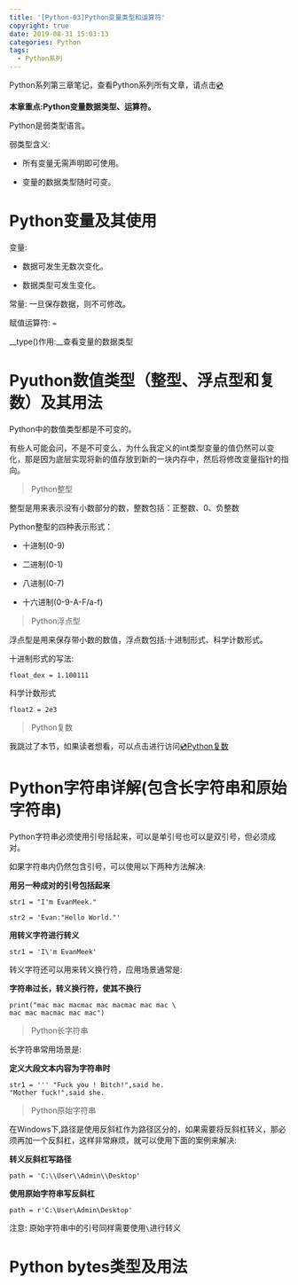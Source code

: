 ```yaml
---
title: '[Python-03]Python变量类型和运算符'
copyright: true
date: 2019-08-31 15:03:13
categories: Python
tags:
  - Python系列
---
```

Python系列第三章笔记，查看Python系列所有文章，请点击[💿](https://evanmeek.github.io/Python/)
<!--more-->

__本章重点:Python变量数据类型、运算符。__

Python是弱类型语言。

弱类型含义:

- 所有变量无需声明即可使用。

- 变量的数据类型随时可变。

# Python变量及其使用

变量:

- 数据可发生无数次变化。

- 数据类型可发生变化。


常量: 一旦保存数据，则不可修改。


赋值运算符: `=`

__type()作用:__查看变量的数据类型

# Pyuthon数值类型（整型、浮点型和复数）及其用法

Python中的数值类型都是不可变的。

有些人可能会问，不是不可变么，为什么我定义的int类型变量的值仍然可以变化，那是因为底层实现将新的值存放到新的一块内存中，然后将修改变量指针的指向。

> Python整型

整型是用来表示没有小数部分的数，整数包括：正整数、0、负整数


Python整型的四种表示形式：

- 十进制(0-9)

- 二进制(0-1)

- 八进制(0-7)

- 十六进制(0-9-A-F/a-f)

> Python浮点型

浮点型是用来保存带小数的数值，浮点数包括:十进制形式、科学计数形式。

十进制形式的写法:

~~~
float_dex = 1.100111
~~~

科学计数形式

~~~
float2 = 2e3
~~~

> Python复数

我跳过了本节，如果读者想看，可以点击进行访问[💿Python复数](http://c.biancheng.net/view/2173.html)

# Python字符串详解(包含长字符串和原始字符串)

Python字符串必须使用引号括起来，可以是单引号也可以是双引号，但必须成对。

如果字符串内仍然包含引号，可以使用以下两种方法解决:

__用另一种成对的引号包括起来__

~~~
str1 = "I'm EvanMeek."

str2 = 'Evan:"Hello World."'
~~~

__用转义字符进行转义__

~~~
str1 = 'I\'m EvanMeek'
~~~

转义字符还可以用来转义换行符，应用场景通常是:

__字符串过长，转义换行符，使其不换行__

~~~
print("mac mac macmac mac macmac mac mac \
mac mac macmac mac mac")
~~~

> Python长字符串

长字符串常用场景是:

__定义大段文本内容为字符串时__

~~~
str1 = ''' "Fuck you ! Bitch!",said he.
"Mother fuck!",said she.
~~~

> Python原始字符串

在Windows下,路径是使用反斜杠作为路径区分的，如果需要将反斜杠转义，那必须再加一个反斜杠，这样非常麻烦，就可以使用下面的案例来解决:

__转义反斜杠写路径__

~~~
path = 'C:\\User\\Admin\\Desktop'
~~~

__使用原始字符串写反斜杠__

~~~
path = r'C:\User\Admin\Desktop'
~~~

注意: 原始字符串中的引号同样需要使用`\`进行转义

# Python bytes类型及用法
